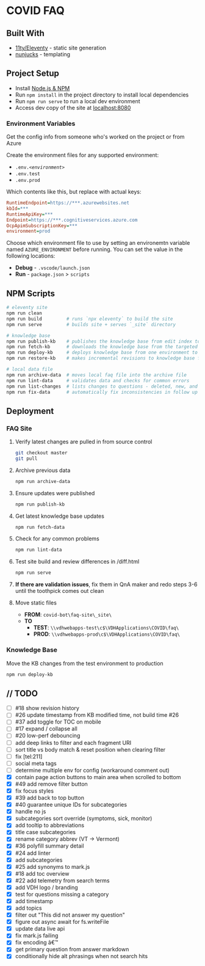 # COVID FAQ

## Built With

- [11ty/Eleventy](https://www.11ty.io) - static site generation
- [nunjucks](https://mozilla.github.io/nunjucks/) - templating

## Project Setup

- Install [Node.js & NPM](https://nodejs.org/en/download/)
- Run `npm install` in the project directory to install local dependencies
- Run `npm run serve` to run a local dev environment
- Access dev copy of the site at [localhost:8080](http://localhost:8080)

### Environment Variables

Get the config info from someone who's worked on the project or from Azure

Create the environment files for any supported environment:

* <code>.env.<i>&lt;environment&gt;</i></code>
* `.env.test`
* `.env.prod`

Which contents like this, but replace with actual keys:

```ini
RuntimeEndpoint=https://***.azurewebsites.net
kbId=***
RuntimeApiKey=***
Endpoint=https://***.cognitiveservices.azure.com
OcpApimSubscriptionKey=***
environment=prod
```

Choose which environment file to use by setting an environemtn variable named `AZURE_ENVIRONMENT` before running.  You can set the value in the following locations:

* **Debug** - `.vscode/launch.json`
* **Run** - `package.json` > `scripts`


## NPM Scripts

```bash
# eleventy site
npm run clean
npm run build         # runs `npx eleventy` to build the site
npm run serve         # builds site + serves `_site` directory

# knowledge base
npm run publish-kb    # publishes the knowledge base from edit index to bot index
npm run fetch-kb      # downloads the knowledge base from the targeted environment
npm run deploy-kb     # deploys knowledge base from one environment to another
npm run restore-kb    # makes incremental revisions to knowledge base from local faq file

# local data file
npm run archive-data  # moves local faq file into the archive file
npm run lint-data     # validates data and checks for common errors
npm run list-changes  # lists changes to questions - deleted, new, and title changes
npm run fix-data      # automatically fix inconsistencies in follow up prompts - follow up with restore-kb
```

## Deployment

### FAQ Site


1. Verify latest changes are pulled in from source control

    ```bash
    git checkout master
    git pull
    ```

2. Archive previous data

    ```bash
    npm run archive-data
    ```

3. Ensure updates were published

    ```bash
    npm run publish-kb
    ```

4. Get latest knowledge base updates

    ```bash
    npm run fetch-data
    ```

5. Check for any common problems

    ```bash
    npm run lint-data
    ```

6. Test site build and review differences in /diff.html

    ```bash
    npm run serve
    ```

7. **If there are validation issues**, fix them in QnA maker and redo steps 3-6 until the toothpick comes out clean

8. Move static files

   * **FROM**: `covid-bot\faq-site\_site\`
   * **TO**
     * **TEST**: `\\vdhwebapps-test\c$\VDHApplications\COVID\faq\`
     * **PROD**: `\\vdhwebapps-prod\c$\VDHApplications\COVID\faq\`


### Knowledge Base

Move the KB changes from the test environment to production

```bash
npm run deploy-kb
```

## // TODO

- [ ] #18 show revision history
- [ ] #26 update timestamp from KB modified time, not build time #26
- [ ] #37 add toggle for TOC on mobile
- [ ] #17 expand / collapse all
- [ ] #20 low-perf debouncing
- [ ] add deep links to filter and each fragment URI
- [ ] sort title vs body match & reset position when clearing filter
- [ ] fix [tel:211]
- [ ] social meta tags
- [ ] determine multiple env for config (workaround comment out)
- [x] contain page action buttons to main area when scrolled to bottom
- [x] #49 add remove filter button
- [x] fix focus styles
- [x] #39 add back to top button
- [x] #40 guarantee unique IDs for subcategories
- [x] handle no js
- [x] subcategories sort override (symptoms, sick, monitor)
- [x] add tooltip to abbreviations
- [x] title case subcategories
- [x] rename category abbrev (VT -> Vermont)
- [x] #36 polyfill summary detail
- [x] #24 add linter
- [x] add subcategories
- [x] #25 add synonyms to mark.js
- [x] #18 add toc overview
- [x] #22 add telemetry from search terms
- [x] add VDH logo / branding
- [x] test for questions missing a category
- [x] add timestamp
- [x] add topics
- [x] filter out "This did not answer my question"
- [x] figure out async await for fs.writeFile
- [x] update data live api
- [x] fix mark.js failing
- [x] fix encoding â€™
- [x] get primary question from answer markdown
- [x] conditionally hide alt phrasings when not search hits
